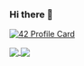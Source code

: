 ### Hi there 👋

[![42 Profile Card](https://1337-readme.vercel.app/api/profile?cursus=42cursus&dark=true&login=abdel-ke)](https://github.com/mohouyizme/1337-readme)

<a href="https://github.com/abdel-ke?tab=repositories">
  <img align="center" src="https://github-readme-stats.vercel.app/api/top-langs/?username=abdel-ke&theme=white"/>
</a>
<a href="https://github.com/abdel-ke?tab=repositories">
 <img align="center" src="https://github-readme-stats.vercel.app/api?username=abdel-ke&line_height=40&show_icons=true&theme=white">
</a>


<!--
**abdel-ke/abdel-ke** is a ✨ _special_ ✨ repository because its `README.md` (this file) appears on your GitHub profile.

Here are some ideas to get you started:

- 🔭 I’m currently working on ...
- 🌱 I’m currently learning ...
- 👯 I’m looking to collaborate on ...
- 🤔 I’m looking for help with ...
- 💬 Ask me about ...
- 📫 How to reach me: ...
- 😄 Pronouns: ...
- ⚡ Fun fact: ...
-->
